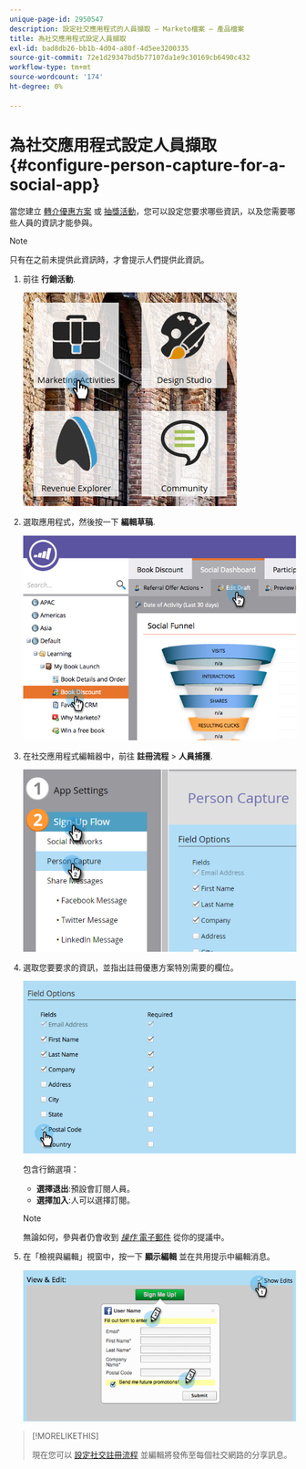 ```yaml
---
unique-page-id: 2950547
description: 設定社交應用程式的人員擷取 — Marketo檔案 — 產品檔案
title: 為社交應用程式設定人員擷取
exl-id: bad8db26-bb1b-4d04-a80f-4d5ee3200335
source-git-commit: 72e1d29347bd5b77107da1e9c30169cb6490c432
workflow-type: tm+mt
source-wordcount: '174'
ht-degree: 0%

---
```


# 為社交應用程式設定人員擷取 {#configure-person-capture-for-a-social-app}

當您建立 [轉介優惠方案](/help/marketo/product-docs/demand-generation/social/referral-offers/create-a-referral-offer.md) 或 [抽獎活動](/help/marketo/product-docs/demand-generation/social/sweepstakes/create-sweepstakes.md)，您可以設定您要求哪些資訊，以及您需要哪些人員的資訊才能參與。

>[!NOTE]
>
>只有在之前未提供此資訊時，才會提示人們提供此資訊。

1. 前往 **行銷活動**.

   ![](assets/ma-2.png)

1. 選取應用程式，然後按一下 **編輯草稿**.

   ![](assets/image2014-9-22-10-3a57-3a57.png)

1. 在社交應用程式編輯器中，前往 **註冊流程** > **人員捕獲**.

   ![](assets/three-1.png)

1. 選取您要要求的資訊，並指出註冊優惠方案特別需要的欄位。

   ![](assets/image2014-9-22-10-58-24.png)

   包含行銷選項：

   * **選擇退出**:預設會訂閱人員。
   * **選擇加入**:人可以選擇訂閱。

   >[!NOTE]
   >
   >無論如何，參與者仍會收到 [_操作_ 電子郵件](/help/marketo/product-docs/email-marketing/general/functions-in-the-editor/make-an-email-operational.md) 從你的提議中。

1. 在「檢視與編輯」視窗中，按一下 **顯示編輯** 並在共用提示中編輯消息。

   ![](assets/image2014-9-22-11-3a2-3a56.png)

>[!MORELIKETHIS]
>
>現在您可以 [設定社交註冊流程](/help/marketo/product-docs/demand-generation/social/configuring-social-actions/configure-social-sign-up-share-flow.md) 並編輯將發佈至每個社交網路的分享訊息。
